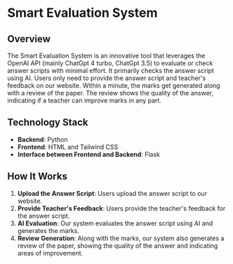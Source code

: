 # Smart Evaluation System

## Overview
The Smart Evaluation System is an innovative tool that leverages the OpenAI API (mainly ChatGpt 4 turbo, ChatGpt 3.5) to evaluate or check answer scripts with minimal effort. It primarily checks the answer script using AI. Users only need to provide the answer script and teacher's feedback on our website. Within a minute, the marks get generated along with a review of the paper. The review shows the quality of the answer, indicating if a teacher can improve marks in any part.

## Technology Stack
- **Backend**: Python
- **Frontend**: HTML and Tailwind CSS
- **Interface between Frontend and Backend**: Flask

## How It Works
1. **Upload the Answer Script**: Users upload the answer script to our website.
2. **Provide Teacher's Feedback**: Users provide the teacher's feedback for the answer script.
3. **AI Evaluation**: Our system evaluates the answer script using AI and generates the marks.
4. **Review Generation**: Along with the marks, our system also generates a review of the paper, showing the quality of the answer and indicating areas of improvement.

